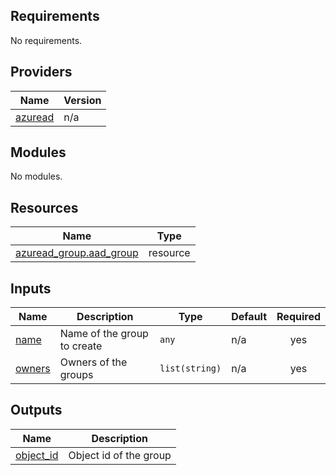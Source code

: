 <!-- BEGIN_TF_DOCS -->
## Requirements

No requirements.

## Providers

| Name | Version |
|------|---------|
| <a name="provider_azuread"></a> [azuread](#provider\_azuread) | n/a |

## Modules

No modules.

## Resources

| Name | Type |
|------|------|
| [azuread_group.aad_group](https://registry.terraform.io/providers/hashicorp/azuread/latest/docs/resources/group) | resource |

## Inputs

| Name | Description | Type | Default | Required |
|------|-------------|------|---------|:--------:|
| <a name="input_name"></a> [name](#input\_name) | Name of the group to create | `any` | n/a | yes |
| <a name="input_owners"></a> [owners](#input\_owners) | Owners of the groups | `list(string)` | n/a | yes |

## Outputs

| Name | Description |
|------|-------------|
| <a name="output_object_id"></a> [object\_id](#output\_object\_id) | Object id of the group |
<!-- END_TF_DOCS -->
